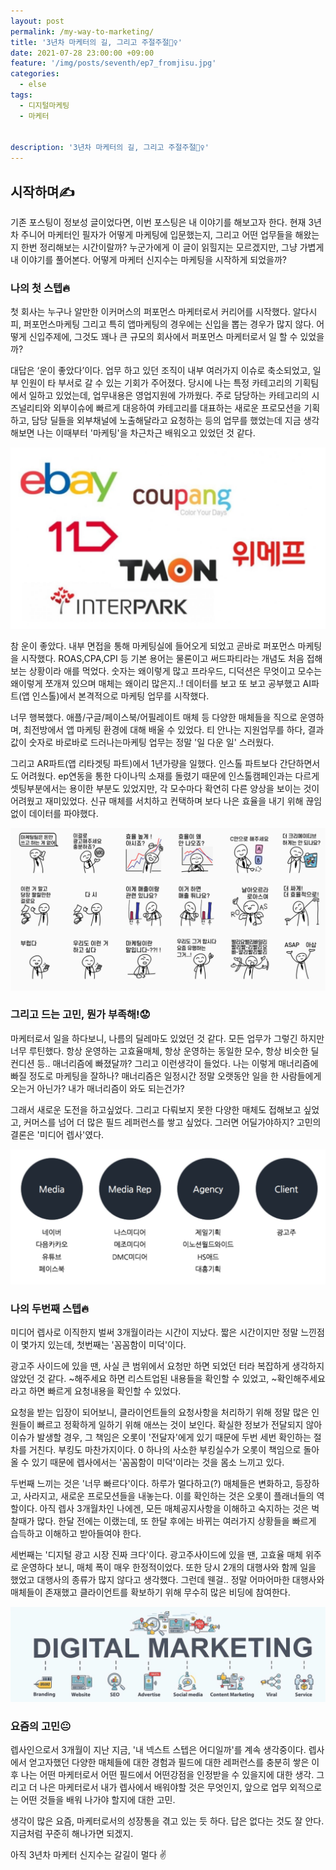 ```yaml
---
layout: post
permalink: /my-way-to-marketing/
title: '3년차 마케터의 길, 그리고 주절주절🧍‍♀️‍'
date: 2021-07-28 23:00:00 +09:00
feature: '/img/posts/seventh/ep7_fromjisu.jpg'
categories:
  - else
tags:
  - 디지털마케팅
  - 마케터


description: '3년차 마케터의 길, 그리고 주절주절🧍‍♀️'
---
```


## 시작하며✍️

  기존 포스팅이 정보성 글이었다면, 이번 포스팅은 내 이야기를 해보고자 한다. 현재 3년차 주니어 마케터인 필자가 어떻게 마케팅에 입문했는지, 그리고 어떤 업무들을 해왔는지 한번 정리해보는 시간이랄까? 누군가에게 이 글이 읽힐지는 모르겠지만, 그냥 가볍게 내 이야기를 풀어본다. 어떻게 마케터 신지수는 마케팅을 시작하게 되었을까?


### 나의 첫 스텝🔥

첫 회사는 누구나 알만한 이커머스의 퍼포먼스 마케터로서 커리어를 시작했다. 알다시피, 퍼포먼스마케팅 그리고 특히 앱마케팅의 경우에는 신입을 뽑는 경우가 많지 않다. 어떻게 신입주제에, 그것도 꽤나 큰 규모의 회사에서 퍼포먼스 마케터로서 일 할 수 있었을까?

대답은 ‘운이 좋았다’이다. 업무 하고 있던 조직이 내부 여러가지 이슈로 축소되었고, 일부 인원이 타 부서로 갈 수 있는 기회가 주어졌다. 당시에 나는 특정 카테고리의 기획팀에서 일하고 있었는데, 업무내용은 영업지원에 가까웠다. 주로 담당하는 카테고리의 시즈널리티와 외부이슈에 빠르게 대응하여 카테고리를 대표하는 새로운 프로모션을 기획하고, 담당 딜들을 외부채널에 노출해달라고 요청하는 등의 업무를 했었는데 지금 생각해보면 나는 이때부터 '마케팅'을 차근차근 배워오고 있었던 것 같다.


![이커머스](/img/posts/seventh/img10.JPG)

참 운이 좋았다. 내부 면접을 통해 마케팅실에 들어오게 되었고 곧바로 퍼포먼스 마케팅을 시작했다. ROAS,CPA,CPI 등 기본 용어는 물론이고 써드파티라는 개념도 처음 접해보는 상황이라 애를 먹었다. 숫자는 왜이렇게 많고 프라우드, 디덕션은 무엇이고 모수는 왜이렇게 쪼개져 있으며 매체는 왜이리 많은지..! 데이터를 보고 또 보고 공부했고 AI파트(앱 인스톨)에서 본격적으로 마케팅 업무를 시작했다.

너무 행복했다. 애플/구글/페이스북/어필레이트 매체 등 다양한 매체들을 직으로 운영하며, 최전방에서 앱 마케팅 환경에 대해 배울 수 있었다. 티 안나는 지원업무를 하다, 결과값이 숫자로 바로바로 드러나는마케팅 업무는 정말 '일 다운 일' 스러웠다.

그리고 AR파트(앱 리타겟팅 파트)에서 1년가량을 일했다. 인스톨 파트보다 간단하면서도 어려웠다. ep연동을 통한 다이나믹 소재를 돌렸기 때문에 인스톨캠페인과는 다르게 셋팅부분에서는 용이한 부분도 있었지만, 각 모수마다 확연히 다른 양상을 보이는 것이 어려웠고 재미있었다. 신규 매체를 서치하고 컨택하며 보다 나은 효율을 내기 위해 끊임없이 데이터를 파야했다.

![마케팅이모티콘](/img/posts/seventh/img2.JPG)  

### 그리고 드는 고민, 뭔가 부족해!😟


마케터로서 일을 하다보니, 나름의 딜레마도 있었던 것 같다. 모든 업무가 그렇긴 하지만 너무 루틴했다. 항상 운영하는 고효율매체, 항상 운영하는 동일한 모수, 항상 비슷한 딜 컨디션 등..  매너리즘에 빠졌달까? 그리고 이런생각이 들었다. 나는 이렇게 매너리즘에 빠질 정도로 마케팅을 잘하나? 매너리즘은 일정시간 정말 오랫동안 일을 한 사람들에게 오는거 아닌가? 내가 매너리즘이 와도 되는건가?

그래서 새로운 도전을 하고싶었다. 그리고 다뤄보지 못한 다양한 매체도 접해보고 싶었고, 커머스를 넘어 더 많은 필드 레퍼런스를 쌓고 싶었다. 그러면 어딜가야하지? 고민의 결론은 '미디어 렙사'였다.

![광고시장](/img/posts/seventh/img3.JPG)

### 나의 두번째 스텝🔥

미디어 렙사로 이직한지 벌써 3개월이라는 시간이 지났다. 짧은 시간이지만 정말 느낀점이 몇가지 있는데, 첫번째는 '꼼꼼함이 미덕'이다.

 광고주 사이드에 있을 땐, 사실 큰 범위에서 요청만 하면 되었던 터라 복잡하게 생각하지 않았던 것 같다. ~해주세요 하면 리스트업된 내용들을 확인할 수 있었고, ~확인해주세요라고 하면 빠르게 요청내용을 확인할 수 있었다.

 요청을 받는 입장이 되어보니, 클라이언트들의 요청사항을 처리하기 위해 정말 많은 인원들이 빠르고 정확하게 일하기 위해 애쓰는 것이 보인다. 확실한 정보가 전달되지 않아 이슈가 발생할 경우, 그 책임은 오롯이 '전달자'에게 있기 때문에 두번 세번 확인하는 절차를 거친다. 부킹도 마찬가지이다. 0 하나의 사소한 부킹실수가 오롯이 책임으로 돌아올 수 있기 때문에 렙사에서는 '꼼꼼함이 미덕'이라는 것을 몸소 느끼고 있다.

 두번째 느끼는 것은 '너무 빠르다'이다. 하루가 멀다하고(?) 매체들은 변화하고, 등장하고, 사라지고, 새로운 프로모션들을 내놓는다. 이를 확인하는 것은 오롯이 플래너들의 역할이다. 아직 렙사 3개월차인 나에겐, 모든 매체공지사항을 이해하고 숙지하는 것은 벅찰때가 많다. 한달 전에는 이랬는데, 또 한달 후에는 바뀌는 여러가지 상황들을 빠르게 습득하고 이해하고 받아들여야 한다.

세번째는 '디지털 광고 시장 진짜 크다'이다. 광고주사이드에 있을 땐, 고효율 매체 위주로 운영하다 보니, 매체 폭이 매우 한정적이었다. 또한 당시 2개의 대행사와 함께 일을 했었고 대행사의 종류가 많지 않다고 생각했다. 그런데 웬걸.. 정말 어마어마한 대행사와 매체들이 존재했고 클라이언트를 확보하기 위해 무수히 많은 비딩에 참여한다.

![디지털마케팅](/img/posts/seventh/img4.JPG)

### 요즘의 고민😐

렙사인으로서 3개월이 지난 지금, '내 넥스트 스텝은 어디일까'를 계속 생각중이다. 렙사에서 얻고자했던 다양한 매체들에 대한 경험과 필드에 대한 레퍼런스를 충분히 쌓은 이후 나는 어떤 마케터로서 어떤 필드에서 어떤강점을 인정받을 수 있을지에 대한 생각. 그리고 더 나은 마케터로서 내가 렙사에서 배워야할 것은 무엇인지, 앞으로 업무 외적으로는 어떤 것들을 배워 나가야 할지에 대한 고민.

생각이 많은 요즘, 마케터로서의 성장통을 겪고 있는 듯 하다.
답은 없다는 것도 잘 안다. 지금처럼 꾸준히 해나가면 되겠지.


아직 3년차 마케터 신지수는 갈길이 멀다 ✌
